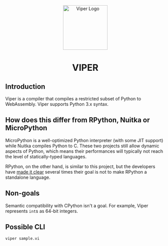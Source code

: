<div align="center">
    <a href="#" target="_blank">
        <img src="https://image.flaticon.com/icons/svg/296/296589.svg" alt="Viper Logo" width="140" height="140"></img>
    </a>
</div>


<h1 align="center">VIPER</h1>


## Introduction
Viper is a compiler that compiles a restricted subset of Python to WebAssembly. Viper supports Python 3.x syntax.

## How does this differ from RPython, Nuitka or MicroPython
MicroPython is a well-optimized Python interpreter (with some JIT support) while Nuitka compiles Python to C. These two projects still allow dynamic aspects of Python, which means their performances will typically not reach the level of statically-typed languages.

RPython, on the other hand, is similar to this project, but the developers have [made it clear](https://rpython.readthedocs.io/en/latest/faq.html#do-i-have-to-rewrite-my-programs-in-rpython) several times their goal is not to make RPython a standalone language.


## Non-goals
Semantic compatibility with CPython isn't a goal. For example, Viper represents `int`s as 64-bit integers.


## Possible CLI
```sh
viper sample.vi
```
